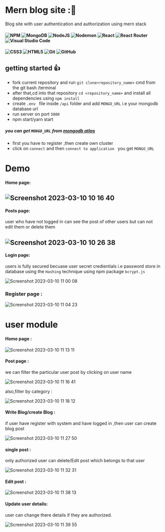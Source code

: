 # Mern blog site ::green_book:
Blog site  with user authentication and authorization using mern stack
#### ![NPM](https://img.shields.io/badge/NPM-%23CB3837.svg?style=for-the-badge&logo=npm&logoColor=white) ![MongoDB](https://img.shields.io/badge/MongoDB-%234ea94b.svg?style=for-the-badge&logo=mongodb&logoColor=white)  ![NodeJS](https://img.shields.io/badge/node.js-6DA55F?style=for-the-badge&logo=node.js&logoColor=white) ![Nodemon](https://img.shields.io/badge/NODEMON-%23323330.svg?style=for-the-badge&logo=nodemon&logoColor=%BBDEAD) 	![React](https://img.shields.io/badge/react-%2320232a.svg?style=for-the-badge&logo=react&logoColor=%2361DAFB) ![React Router](https://img.shields.io/badge/React_Router-CA4245?style=for-the-badge&logo=react-router&logoColor=white)  ![Visual Studio Code](https://img.shields.io/badge/Visual%20Studio%20Code-0078d7.svg?style=for-the-badge&logo=visual-studio-code&logoColor=white)
#### ![CSS3](https://img.shields.io/badge/css3-%231572B6.svg?style=for-the-badge&logo=css3&logoColor=white)  ![HTML5](https://img.shields.io/badge/html5-%23E34F26.svg?style=for-the-badge&logo=html5&logoColor=white) ![Git](https://img.shields.io/badge/git-%23F05033.svg?style=for-the-badge&logo=git&logoColor=white) ![GitHub](https://img.shields.io/badge/github-%23121011.svg?style=for-the-badge&logo=github&logoColor=white)

**getting started :thumbsup:**
---
- fork current repository and run `git clone<repository_name>` cmd from the git bash /terminal 
- after that,cd into that repository `cd <repository_name>` and install all dependencies using `npm install`
- create `.env ` file  inside `/api` folder and  add `MONGO_URL` i.e your mongodb database url
- run server on port `5000`
- npm start/yarn start

##### you can get `MONGO_URL` from [mongodb atlas](https://www.mongodb.com/atlas/database)
- first you have to register ,then create own cluster 
-  click on `connect` and then `connect to application ` you get `MONGO_URL`


# Demo
#### Home page:

![Screenshot 2023-03-10 10 16 40](https://user-images.githubusercontent.com/84784475/224226203-f82236f0-e0d7-49d7-98d6-10e9a60d168b.png)
---
#### Posts page:
user who have not logged in can see the post of other users but can not edit them or delete them 

![Screenshot 2023-03-10 10 26 38](https://user-images.githubusercontent.com/84784475/224227191-0174a81a-f99a-4234-aadf-49ab9791ab12.png)
---

#### Login page:
users is fully secured becuase user  secret credientials i.e password store in database using the `Hashing` technique using npm package  `bcrypt.js`


![Screenshot 2023-03-10 11 00 08](https://user-images.githubusercontent.com/84784475/224231588-5ff0f5c9-26a2-437f-8ed5-336f69f92046.png)

### Register page :

 ![Screenshot 2023-03-10 11 04 23](https://user-images.githubusercontent.com/84784475/224232144-1426ac0d-7dd1-4f56-b2d8-16b668f64c35.png)

# user module 
#### Home page :

![Screenshot 2023-03-10 11 13 11](https://user-images.githubusercontent.com/84784475/224233390-df6ebda1-8855-447a-a5bf-4cccade624cd.png)

#### Post page :
we can filter the particular user post by clicking on user name 

![Screenshot 2023-03-10 11 16 41](https://user-images.githubusercontent.com/84784475/224233785-8ce8690f-3e83-427c-98b7-23757ff0f7a0.png)

also,filter by category :

![Screenshot 2023-03-10 11 18 12](https://user-images.githubusercontent.com/84784475/224234248-47aa5cc4-d568-4047-a6ce-5fe3c844533b.png)


#### Write Blog/create Blog :
if user have register with system and have logged in ,then user  can create blog post 

![Screenshot 2023-03-10 11 27 50](https://user-images.githubusercontent.com/84784475/224235758-55d776d3-2f2e-49e4-9b3c-382f3c06526b.png)


#### single post :
only authorized user can delete/Edit post which belongs to that user

![Screenshot 2023-03-10 11 32 31](https://user-images.githubusercontent.com/84784475/224236625-f7168c98-1ead-4d0c-b3cf-a6f8713d153c.png)

#### Edit post :
![Screenshot 2023-03-10 11 38 13](https://user-images.githubusercontent.com/84784475/224236988-7f169e07-ea15-4901-a367-b8d46d0746d5.png)


#### Update user details:
user can change there details if they are authorized.

![Screenshot 2023-03-10 11 39 55](https://user-images.githubusercontent.com/84784475/224237293-06f99b62-719e-4e5f-a551-cb88d2139262.png)






